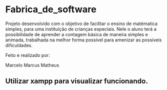 # Fabrica_de_software

  Projeto desenvolvido com o objetivo de facilitar o ensino de matématica simples, para uma instituição de crianças especiais.
Nele o aluno terá a possibilidade de aprender a contagem básica de maneira simples e animada, trabalhada na melhor forma possível
para amenizar as possíveis dificuldades.

Feito e realizado por: 

Marcelo
Marcus
Matheus

Utilizar xampp para visualizar funcionando.
----------------------------------------------------------------------------------------------------------------------------------
